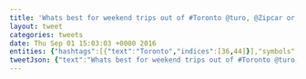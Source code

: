 ```yaml
---
title: 'Whats best for weekend trips out of #Toronto @turo, @Zipcar or @carsharetoronto?  I all ready use @car2goToronto for day trips.'
layout: tweet
categories: tweets
date: Thu Sep 01 15:03:03 +0000 2016
entities: {"hashtags":[{"text":"Toronto","indices":[36,44]}],"symbols":[],"user_mentions":[{"screen_name":"turo","name":"Turo","id":70392251,"id_str":"70392251","indices":[45,50]},{"screen_name":"Zipcar","name":"Zipcar","id":19364978,"id_str":"19364978","indices":[52,59]},{"screen_name":"CarShareToronto","name":"EnterpriseCarShareTO","id":2866440017,"id_str":"2866440017","indices":[63,79]},{"screen_name":"car2goToronto","name":"car2go Toronto","id":213839014,"id_str":"213839014","indices":[98,112]}],"urls":[]}
tweetJson: {"text":"Whats best for weekend trips out of #Toronto @turo, @Zipcar or @carsharetoronto?  I all ready use @car2goToronto for day trips."}
---
```


